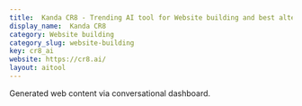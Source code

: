 ```yaml
---
title:  Kanda CR8 - Trending AI tool for Website building and best alternatives
display_name:  Kanda CR8
category: Website building
category_slug: website-building
key: cr8_ai
website: https://cr8.ai/
layout: aitool
---
```


Generated web content via conversational dashboard.
